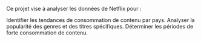 Ce projet vise à analyser les données de Netflix pour :

Identifier les tendances de consommation de contenu par pays.
Analyser la popularité des genres et des titres spécifiques.
Déterminer les périodes de forte consommation de contenu.

